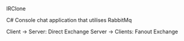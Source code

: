 IRClone

C# Console chat application that utilises RabbitMq

Client -> Server: Direct Exchange
Server -> Clients: Fanout Exchange
